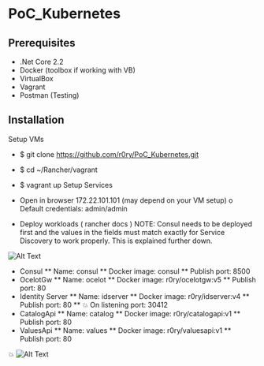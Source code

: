 # PoC_Kubernetes


## Prerequisites

*	.Net Core 2.2
*	Docker (toolbox if working with VB)
*	VirtualBox
*	Vagrant
*	Postman (Testing) 

## Installation

Setup VMs
*	$ git clone https://github.com/r0ry/PoC_Kubernetes.git
*	$ cd ~/Rancher/vagrant 
*	$ vagrant up 
Setup Services
*	Open in browser 172.22.101.101 (may depend on your VM setup)
o	Default credentials: admin/admin 

*	Deploy workloads ( rancher docs ) 
NOTE: Consul needs to be deployed first and the values in the fields must match exactly for Service Discovery to work properly. This is explained further down.

![Alt Text](http://g.recordit.co/VGTwAzcq4A.gif)
*	Consul
**	Name: consul
**	Docker image: consul
** Publish port: 8500
*	OcelotGw
**	Name: ocelot
**	Docker image: r0ry/ocelotgw:v5
** Publish port: 80
*	Identity Server
**	Name: idserver
**	Docker image: r0ry/idserver:v4
**	Publish port: 80
**	💥 On listening port: 30412
*	CatalogApi
**	Name: catalog
** Docker image: r0ry/catalogapi:v1
**	Publish port: 80
*	ValuesApi
**	Name: values
**	Docker image: r0ry/valuesapi:v1
** Publish port: 80







:boom:
![Alt Text](http://g.recordit.co/2nvLlcMIEp.gif)
